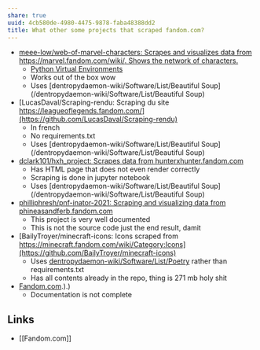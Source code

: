 ```yaml
---
share: true
uuid: 4cb580de-4980-4475-9878-faba48388dd2
title: What other some projects that scraped fandom.com?
---
```

* [meee-low/web-of-marvel-characters: Scrapes and visualizes data from https://marvel.fandom.com/wiki/. Shows the network of characters.](https://github.com/meee-low/web-of-marvel-characters)
	* [Python Virtual Environments](/f56d0381-aed6-47cf-937f-07cc97dc51ad)
	* Works out of the box wow
	* Uses [dentropydaemon-wiki/Software/List/Beautiful Soup](/dentropydaemon-wiki/Software/List/Beautiful Soup)
* [LucasDaval/Scraping-rendu: Scraping du site https://leagueoflegends.fandom.com/](https://github.com/LucasDaval/Scraping-rendu)
	* In french
	* No requirements.txt
	* Uses [dentropydaemon-wiki/Software/List/Beautiful Soup](/dentropydaemon-wiki/Software/List/Beautiful Soup)
* [dclark101/hxh\_project: Scrapes data from hunterxhunter.fandom.com](https://github.com/dclark101/hxh_project)
	* Has HTML page that does not even render correctly
	* Scraping is done in jupyter notebook
	* Uses [dentropydaemon-wiki/Software/List/Beautiful Soup](/dentropydaemon-wiki/Software/List/Beautiful Soup)
* [philliphresh/pnf-inator-2021: Scraping and visualizing data from phineasandferb.fandom.com](https://github.com/philliphresh/pnf-inator-2021)
	* This project is very well documented
	* This is not the source code just the end result, damit
* [BailyTroyer/minecraft-icons: Icons scraped from https://minecraft.fandom.com/wiki/Category:Icons](https://github.com/BailyTroyer/minecraft-icons)
	* Uses [dentropydaemon-wiki/Software/List/Poetry](/dentropydaemon-wiki/Software/List/Poetry) rather than requirements.txt
	* Has all contents already in the repo, thing is 271 mb holy shit
* [Fandom.com](/39f1f2c7-ba86-4f7c-8ea5-27832529f1b3).).)
	* Documentation is not complete

## Links

* [[Fandom.com]]